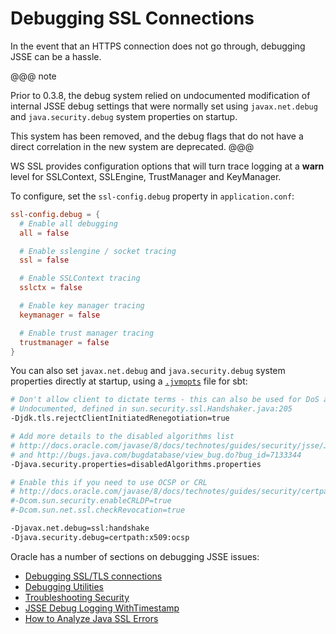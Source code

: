 # Debugging SSL Connections

In the event that an HTTPS connection does not go through, debugging JSSE can be a hassle.

@@@ note

Prior to 0.3.8, the debug system relied on undocumented modification of internal JSSE debug settings that were normally set using
`javax.net.debug` and `java.security.debug` system properties on startup.  

This system has been removed, and the debug flags that do not have a direct correlation in the new system are deprecated.
@@@

WS SSL provides configuration options that will turn trace logging at a **warn** level for SSLContext, SSLEngine, TrustManager and KeyManager.

To configure, set the `ssl-config.debug` property in
`application.conf`:

```conf
ssl-config.debug = {
  # Enable all debugging
  all = false

  # Enable sslengine / socket tracing
  ssl = false

  # Enable SSLContext tracing
  sslctx = false

  # Enable key manager tracing
  keymanager = false

  # Enable trust manager tracing
  trustmanager = false
}
```

You can also set `javax.net.debug` and `java.security.debug` system properties directly at startup, using a [`.jvmopts`](https://www.scala-sbt.org/1.0/docs/Travis-CI-with-sbt.html) file for sbt:

```bash
# Don't allow client to dictate terms - this can also be used for DoS attacks.
# Undocumented, defined in sun.security.ssl.Handshaker.java:205
-Djdk.tls.rejectClientInitiatedRenegotiation=true

# Add more details to the disabled algorithms list
# http://docs.oracle.com/javase/8/docs/technotes/guides/security/jsse/JSSERefGuide.html#DisabledAlgorithms
# and http://bugs.java.com/bugdatabase/view_bug.do?bug_id=7133344
-Djava.security.properties=disabledAlgorithms.properties

# Enable this if you need to use OCSP or CRL
# http://docs.oracle.com/javase/8/docs/technotes/guides/security/certpath/CertPathProgGuide.html#AppC
#-Dcom.sun.security.enableCRLDP=true
#-Dcom.sun.net.ssl.checkRevocation=true

-Djavax.net.debug=ssl:handshake
-Djava.security.debug=certpath:x509:ocsp
```

Oracle has a number of sections on debugging JSSE issues:

* [Debugging SSL/TLS connections](https://docs.oracle.com/javase/8/docs/technotes/guides/security/jsse/ReadDebug.html)
* [Debugging Utilities](https://docs.oracle.com/javase/8/docs/technotes/guides/security/jsse/JSSERefGuide.html#Debug)
* [Troubleshooting Security](https://docs.oracle.com/javase/8/docs/technotes/guides/security/troubleshooting-security.html)
* [JSSE Debug Logging WithTimestamp](https://blogs.oracle.com/xuelei/entry/jsse_debug_logging_with_timestamp)
* [How to Analyze Java SSL Errors](http://www.smartjava.org/content/how-analyze-java-ssl-errors)
